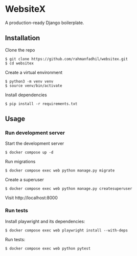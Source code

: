 # WebsiteX

A production-ready Django boilerplate.

## Installation

Clone the repo

```
$ git clone https://github.com/rahmanfadhil/websitex.git
$ cd websitex
```

Create a virtual environment

```
$ python3 -m venv venv
$ source venv/bin/activate
```

Install dependencies

```
$ pip install -r requirements.txt
```

## Usage

### Run development server

Start the development server

```
$ docker compose up -d
```

Run migrations

```
$ docker compose exec web python manage.py migrate
```

Create a superuser

```
$ docker compose exec web python manage.py createsuperuser
```

Visit http://localhost:8000

### Run tests

Install playwright and its dependencies:

```
$ docker compose exec web playwright install --with-deps
```

Run tests:

```
$ docker compose exec web python pytest
```
